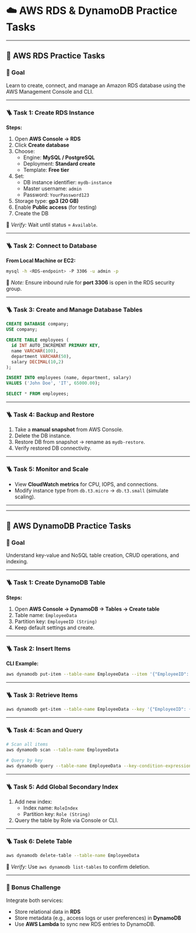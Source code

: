 # ☁️ AWS RDS & DynamoDB Practice Tasks

---

## 📘 AWS RDS Practice Tasks

### 🎯 Goal
Learn to create, connect, and manage an Amazon RDS database using the AWS Management Console and CLI.

---

### 🪜 Task 1: Create RDS Instance
**Steps:**
1. Open **AWS Console → RDS**
2. Click **Create database**
3. Choose:
   - Engine: **MySQL / PostgreSQL**
   - Deployment: **Standard create**
   - Template: **Free tier**
4. Set:
   - DB instance identifier: `mydb-instance`
   - Master username: `admin`
   - Password: `YourPassword123`
5. Storage type: **gp3 (20 GB)**
6. Enable **Public access** (for testing)
7. Create the DB

🧠 *Verify:* Wait until status = `Available`.

---

### 🪜 Task 2: Connect to Database
**From Local Machine or EC2:**
```bash
mysql -h <RDS-endpoint> -P 3306 -u admin -p
```
🧩 *Note:* Ensure inbound rule for **port 3306** is open in the RDS security group.

---

### 🪜 Task 3: Create and Manage Database Tables
```sql
CREATE DATABASE company;
USE company;

CREATE TABLE employees (
  id INT AUTO_INCREMENT PRIMARY KEY,
  name VARCHAR(100),
  department VARCHAR(50),
  salary DECIMAL(10,2)
);

INSERT INTO employees (name, department, salary)
VALUES ('John Doe', 'IT', 65000.00);

SELECT * FROM employees;
```

---

### 🪜 Task 4: Backup and Restore
1. Take a **manual snapshot** from AWS Console.
2. Delete the DB instance.
3. Restore DB from snapshot → rename as `mydb-restore`.
4. Verify restored DB connectivity.

---

### 🪜 Task 5: Monitor and Scale
- View **CloudWatch metrics** for CPU, IOPS, and connections.
- Modify instance type from `db.t3.micro` → `db.t3.small` (simulate scaling).

---
---

## 📗 AWS DynamoDB Practice Tasks

### 🎯 Goal
Understand key-value and NoSQL table creation, CRUD operations, and indexing.

---

### 🪜 Task 1: Create DynamoDB Table
**Steps:**
1. Open **AWS Console → DynamoDB → Tables → Create table**
2. Table name: `EmployeeData`
3. Partition key: `EmployeeID (String)`
4. Keep default settings and create.

---

### 🪜 Task 2: Insert Items
**CLI Example:**
```bash
aws dynamodb put-item --table-name EmployeeData --item '{"EmployeeID": {"S": "E102"}, "Name": {"S": "Bob"}, "Role": {"S": "Manager"}, "Salary": {"N": "90000"}}'
```

---

### 🪜 Task 3: Retrieve Items
```bash
aws dynamodb get-item --table-name EmployeeData --key '{"EmployeeID": {"S": "E101"}}'
```

---

### 🪜 Task 4: Scan and Query
```bash
# Scan all items
aws dynamodb scan --table-name EmployeeData

# Query by key
aws dynamodb query --table-name EmployeeData --key-condition-expression "EmployeeID = :id" --expression-attribute-values '{":id":{"S":"E101"}}'
```

---

### 🪜 Task 5: Add Global Secondary Index
1. Add new index:
   - Index name: `RoleIndex`
   - Partition key: `Role (String)`
2. Query the table by Role via Console or CLI.

---

### 🪜 Task 6: Delete Table
```bash
aws dynamodb delete-table --table-name EmployeeData
```

🧠 *Verify:* Use `aws dynamodb list-tables` to confirm deletion.

---

### 🏁 Bonus Challenge
Integrate both services:
- Store relational data in **RDS**
- Store metadata (e.g., access logs or user preferences) in **DynamoDB**
- Use **AWS Lambda** to sync new RDS entries to DynamoDB.
